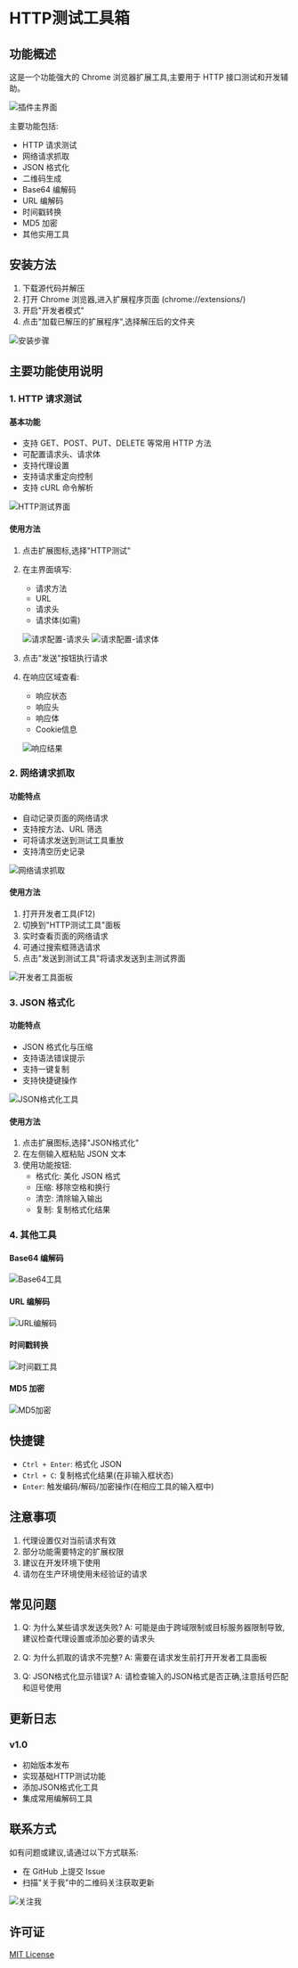 # HTTP测试工具箱

## 功能概述

这是一个功能强大的 Chrome 浏览器扩展工具,主要用于 HTTP 接口测试和开发辅助。

![插件主界面](images/docs/main-interface.png)

主要功能包括:

- HTTP 请求测试
- 网络请求抓取
- JSON 格式化
- 二维码生成
- Base64 编解码
- URL 编解码
- 时间戳转换
- MD5 加密
- 其他实用工具

## 安装方法

1. 下载源代码并解压
2. 打开 Chrome 浏览器,进入扩展程序页面 (chrome://extensions/)
3. 开启"开发者模式"
4. 点击"加载已解压的扩展程序",选择解压后的文件夹

![安装步骤](images/docs/installation.png)

## 主要功能使用说明

### 1. HTTP 请求测试

#### 基本功能
- 支持 GET、POST、PUT、DELETE 等常用 HTTP 方法
- 可配置请求头、请求体
- 支持代理设置
- 支持请求重定向控制
- 支持 cURL 命令解析

![HTTP测试界面](images/docs/http-test.png)

#### 使用方法
1. 点击扩展图标,选择"HTTP测试"
2. 在主界面填写:
   - 请求方法
   - URL
   - 请求头
   - 请求体(如需)
   
   ![请求配置-请求头](images/docs/request-config-header.png)
   ![请求配置-请求体](images/docs/request-config-body.png)

3. 点击"发送"按钮执行请求
4. 在响应区域查看:
   - 响应状态
   - 响应头
   - 响应体
   - Cookie信息
   
   ![响应结果](images/docs/response-result.png)

### 2. 网络请求抓取

#### 功能特点
- 自动记录页面的网络请求
- 支持按方法、URL 筛选
- 可将请求发送到测试工具重放
- 支持清空历史记录

![网络请求抓取](images/docs/network-capture.png)

#### 使用方法
1. 打开开发者工具(F12)
2. 切换到"HTTP测试工具"面板
3. 实时查看页面的网络请求
4. 可通过搜索框筛选请求
5. 点击"发送到测试工具"将请求发送到主测试界面

![开发者工具面板](images/docs/devtools-panel.png)

### 3. JSON 格式化

#### 功能特点
- JSON 格式化与压缩
- 支持语法错误提示
- 支持一键复制
- 支持快捷键操作

![JSON格式化工具](images/docs/json-format.png)

#### 使用方法
1. 点击扩展图标,选择"JSON格式化"
2. 在左侧输入框粘贴 JSON 文本
3. 使用功能按钮:
   - 格式化: 美化 JSON 格式
   - 压缩: 移除空格和换行
   - 清空: 清除输入输出
   - 复制: 复制格式化结果

### 4. 其他工具

#### Base64 编解码
![Base64工具](images/docs/base64-tool.png)

#### URL 编解码
![URL编解码](images/docs/url-encode.png)

#### 时间戳转换
![时间戳工具](images/docs/timestamp-tool.png)

#### MD5 加密
![MD5加密](images/docs/md5-tool.png)

## 快捷键

- `Ctrl + Enter`: 格式化 JSON
- `Ctrl + C`: 复制格式化结果(在非输入框状态)
- `Enter`: 触发编码/解码/加密操作(在相应工具的输入框中)

## 注意事项

1. 代理设置仅对当前请求有效
2. 部分功能需要特定的扩展权限
3. 建议在开发环境下使用
4. 请勿在生产环境使用未经验证的请求

## 常见问题

1. Q: 为什么某些请求发送失败?
   A: 可能是由于跨域限制或目标服务器限制导致,建议检查代理设置或添加必要的请求头

2. Q: 为什么抓取的请求不完整?
   A: 需要在请求发生前打开开发者工具面板

3. Q: JSON格式化显示错误?
   A: 请检查输入的JSON格式是否正确,注意括号匹配和逗号使用

## 更新日志

### v1.0
- 初始版本发布
- 实现基础HTTP测试功能
- 添加JSON格式化工具
- 集成常用编解码工具

## 联系方式

如有问题或建议,请通过以下方式联系:
- 在 GitHub 上提交 Issue
- 扫描"关于我"中的二维码关注获取更新

![关注我](images/qrcode.jpg)

## 许可证

[MIT License](LICENSE) 
